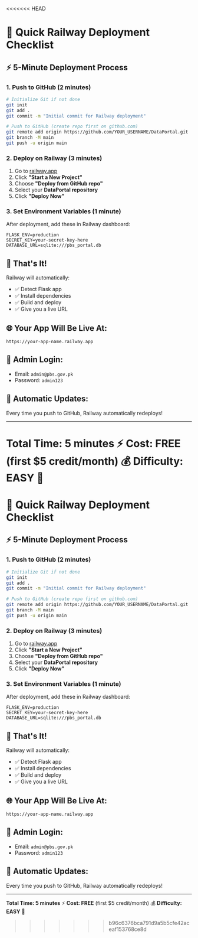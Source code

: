 <<<<<<< HEAD
# 🚂 Quick Railway Deployment Checklist

## ⚡ **5-Minute Deployment Process**

### **1. Push to GitHub (2 minutes)**

```bash
# Initialize Git if not done
git init
git add .
git commit -m "Initial commit for Railway deployment"

# Push to GitHub (create repo first on github.com)
git remote add origin https://github.com/YOUR_USERNAME/DataPortal.git
git branch -M main
git push -u origin main
```

### **2. Deploy on Railway (3 minutes)**

1. Go to [railway.app](https://railway.app)
2. Click **"Start a New Project"**
3. Choose **"Deploy from GitHub repo"**
4. Select your **DataPortal repository**
5. Click **"Deploy Now"**

### **3. Set Environment Variables (1 minute)**

After deployment, add these in Railway dashboard:

```env
FLASK_ENV=production
SECRET_KEY=your-secret-key-here
DATABASE_URL=sqlite:///pbs_portal.db
```

## 🎯 **That's It!**

Railway will automatically:

- ✅ Detect Flask app
- ✅ Install dependencies
- ✅ Build and deploy
- ✅ Give you a live URL

## 🌐 **Your App Will Be Live At:**

`https://your-app-name.railway.app`

## 🔑 **Admin Login:**

- Email: `admin@pbs.gov.pk`
- Password: `admin123`

## 🚀 **Automatic Updates:**

Every time you push to GitHub, Railway automatically redeploys!

---

**Total Time: 5 minutes** ⚡
**Cost: FREE** (first $5 credit/month) 💰
**Difficulty: EASY** 🎯
=======
# 🚂 Quick Railway Deployment Checklist

## ⚡ **5-Minute Deployment Process**

### **1. Push to GitHub (2 minutes)**

```bash
# Initialize Git if not done
git init
git add .
git commit -m "Initial commit for Railway deployment"

# Push to GitHub (create repo first on github.com)
git remote add origin https://github.com/YOUR_USERNAME/DataPortal.git
git branch -M main
git push -u origin main
```

### **2. Deploy on Railway (3 minutes)**

1. Go to [railway.app](https://railway.app)
2. Click **"Start a New Project"**
3. Choose **"Deploy from GitHub repo"**
4. Select your **DataPortal repository**
5. Click **"Deploy Now"**

### **3. Set Environment Variables (1 minute)**

After deployment, add these in Railway dashboard:

```env
FLASK_ENV=production
SECRET_KEY=your-secret-key-here
DATABASE_URL=sqlite:///pbs_portal.db
```

## 🎯 **That's It!**

Railway will automatically:

- ✅ Detect Flask app
- ✅ Install dependencies
- ✅ Build and deploy
- ✅ Give you a live URL

## 🌐 **Your App Will Be Live At:**

`https://your-app-name.railway.app`

## 🔑 **Admin Login:**

- Email: `admin@pbs.gov.pk`
- Password: `admin123`

## 🚀 **Automatic Updates:**

Every time you push to GitHub, Railway automatically redeploys!

---

**Total Time: 5 minutes** ⚡
**Cost: FREE** (first $5 credit/month) 💰
**Difficulty: EASY** 🎯
>>>>>>> b96c6376bca791d9a5b5cfe42aceaf153768ce8d
